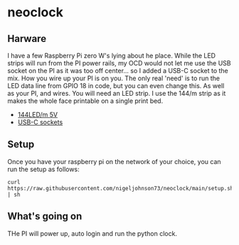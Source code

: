 # neoclock

## Harware
I have a few Raspberry Pi zero W's lying about he place. While the LED strips will run from the PI power rails, my OCD would not let me use the USB socket on the PI as it was too off center... so I added a USB-C socket to the mix. How you wire up your PI is on you. The only real 'need' is to run the LED data line from GPIO 18 in code, but you can even change this. As well as your PI, and wires. You will need an LED strip. I use the 144/m strip as it makes the whole face printable on a single print bed.

* [144LED/m 5V](https://www.amazon.co.uk/dp/B088KJPXVB)
* [USB-C sockets](https://www.amazon.co.uk/dp/B0D2HJZ2V9)


## Setup
Once you have your raspberry pi on the network of your choice, you can run the setup as follows:

    curl https://raw.githubusercontent.com/nigeljohnson73/neoclock/main/setup.sh | sh

## What's going on
THe PI will power up, auto login and run the python clock.
